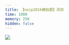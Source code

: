 ```yaml
---
title: 【noip2016模拟题】风铃
time: 1000
memory: 256
hidden: false
---
```



![](http://ww1.sinaimg.cn/large/618359cbgy1fkogo22znsj20uf1yn13h.jpg)
